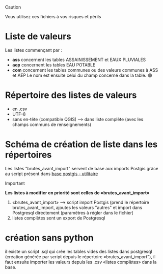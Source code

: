 > [!caution]
> Vous utilisez ces fichiers à vos risques et périls

# Liste de valeurs
Les listes commençant par :

 - **ass** concernent les tables ASSAINISSEMENT et EAUX PLUVIALES
 - **aep** concernent les tables EAU POTABLE
 - **com** concernent les tables communes ou des valeurs communes à ASS et AEP
Le nom est ensuite celui du champ concerné dans la table. :joy:

# Répertoire des listes de valeurs

- en .csv
- UTF-8
- sans en-tête (compatible QGIS) --> dans liste complète (avec les champs communs de renseignements)

# Schéma de création de liste dans les répertoires
Les listes "brutes_avant_import" servent de base aux imports Postgis grâce au script présent dans [base postgis - utilitaire](https://github.com/cnigfr/StaR-Eau/tree/main/Standard%20StaR-Eau/base%20postgis/utilitaire)

> [!important]
> **Les listes à modifier en priorité sont celles de «brutes_avant_import»**

1. «brutes_avant_import» --> script import Postgis (prend le répertoire brutes_avant_import, ajoutes les valeurs "autres" et import dans Postgresql directement (paramètres à régler dans le fichier)
2. listes complètes sont un export de Postgresql

# création __sans python__

il existe un script .sql qui crée les tables vides des listes dans postgresql (création générée par script depuis le répertoire «brutes_avant_import"), il faut ensuite importer les valeurs depuis les .csv «listes complètes» dans la base.

